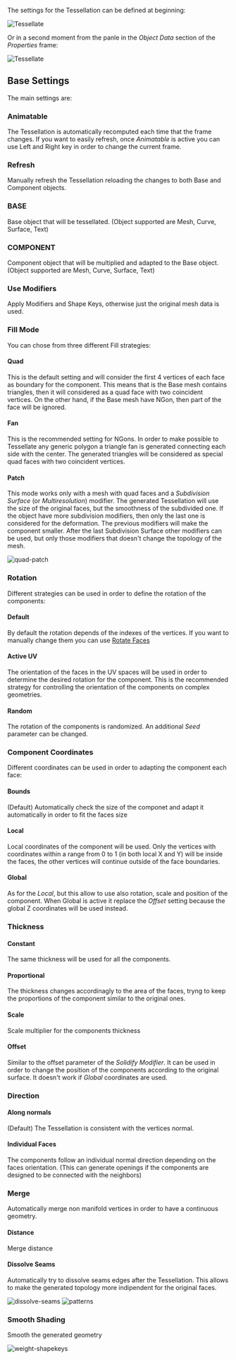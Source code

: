The settings for the Tessellation can be defined at beginning:

![Tessellate](http://www.alessandrozomparelli.com/tissue/Tessellate%20-%20basic%20command.png)

Or in a second moment from the panle in the _Object Data_ section of the _Properties_ frame:

![Tessellate](http://www.alessandrozomparelli.com/tissue/Tessellate%20-%20settings%20panel.png)

## Base Settings

The main settings are:

### Animatable

The Tessellation is automatically recomputed each time that the frame changes. If you want to easily refresh, once _Animatable_ is active you can use Left and Right key in order to change the current frame.

### Refresh

Manually refresh the Tessellation reloading the changes to both Base and Component objects.

### BASE

Base object that will be tessellated. 
(Object supported are Mesh, Curve, Surface, Text)

### COMPONENT

Component object that will be multiplied and adapted to the Base object.
(Object supported are Mesh, Curve, Surface, Text)

### Use Modifiers

Apply Modifiers and Shape Keys, otherwise just the original mesh data is used.

### Fill Mode

You can chose from three different Fill strategies:

#### Quad
This is the default setting and will consider the first 4 vertices of each face as boundary for the component. This means that is the Base mesh contains triangles, then it will considered as a quad face with two coincident vertices.
On the other hand, if the Base mesh have NGon, then part of the face will be ignored.

#### Fan
This is the recommended setting for NGons. In order to make possible to Tessellate any generic polygon a triangle fan is generated connecting each side with the center. The generated triangles will be considered as special quad faces with two coincident vertices.

#### Patch
This mode works only with a mesh with quad faces and a _Subdivision Surface_ (or _Multiresolution_) modifier. The generated Tessellation will use the size of the original faces, but the smoothness of the subdivided one.
If the object have more subdivision modifiers, then only the last one is considered for the deformation. The previous modifiers will make the component smaller.
After the last Subdivision Surface other modifiers can be used, but only those modifiers that doesn't change the topology of the mesh. 

![quad-patch](http://www.alessandrozomparelli.com/tissue/Tessellate%20-%20quad%20patch%20comparison.jpg)

### Rotation

Different strategies can be used in order to define the rotation of the components:

#### Default

By default the rotation depends of the indexes of the vertices. If you want to manually change them you can use [Rotate Faces](https://github.com/alessandro-zomparelli/tissue/wiki/Tissue-Tools#rotate-faces)

#### Active UV

The orientation of the faces in the UV spaces will be used in order to determine the desired rotation for the component. This is the recommended strategy for controlling the orientation of the components on complex geometries.

#### Random

The rotation of the components is randomized. An additional _Seed_ parameter can be changed.

### Component Coordinates

Different coordinates can be used in order to adapting the component each face:

#### Bounds

(Default) Automatically check the size of the componet and adapt it automatically in order to fit the faces size

#### Local

Local coordinates of the component will be used. Only the vertices with coordinates within a range from 0 to 1 (in both local X and Y) will be inside the faces, the other vertices will continue outside of the face boundaries.

#### Global

As for the _Local_, but this allow to use also rotation, scale and position of the component. When Global is active it replace the _Offset_ setting because the global Z coordinates will be used instead.

### Thickness

#### Constant

The same thickness will be used for all the components.

#### Proportional

The thickness changes accordinagly to the area of the faces, tryng to keep the proportions of the component similar to the original ones.

#### Scale

Scale multiplier for the components thickness

#### Offset

Similar to the offset parameter of the _Solidify Modifier_. It can be used in order to change the position of the components according to the original surface. It doesn't work if _Global_ coordinates are used.

### Direction

#### Along normals 

(Default) The Tessellation is consistent with the vertices normal.

#### Individual Faces

The components follow an individual normal direction depending on the faces orientation. (This can generate openings if the components are designed to be connected with the neighbors) 

### Merge

Automatically merge non manifold vertices in order to have a continuous geometry.

#### Distance

Merge distance

#### Dissolve Seams

Automatically try to dissolve seams edges after the Tessellation. This allows to make the generated topology more indipendent for the original faces.

![dissolve-seams](http://www.alessandrozomparelli.com/tissue/Tessellate%20-%20Dissolve%20Seams.png)
![patterns](http://www.alessandrozomparelli.com/tissue/Tessellate%20-%20patterns.png)

### Smooth Shading

Smooth the generated geometry 


![weight-shapekeys](http://www.alessandrozomparelli.com/tissue/Tessellate%20-%20Weight%20Shape%20Keys.png)
